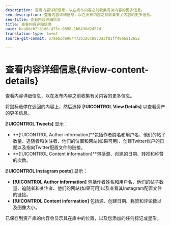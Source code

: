 ```yaml
---
description: 查看内容详细信息，以在发布内容之前收集有关内容的更多信息。
seo-description: 查看内容详细信息，以在发布内容之前收集有关内容的更多信息。
seo-title: 查看内容详细信息
title: 查看内容详细信息
uuid: bca8dcb7-31d6-475c-9898-1b6436d2457d
translation-type: tm+mt
source-git-commit: 67aeb3de964473b326c88c3a3f81ff48a6a12652

---
```



# 查看内容详细信息{#view-content-details}

查看内容详细信息，以在发布内容之前收集有关内容的更多信息。

将鼠标悬停在返回的内容上，然后选择 **[!UICONTROL View Details]** 以查看资产的更多信息。

**[!UICONTROL Tweets]** 显示：

* **[!UICONTROL Author information]**包括作者姓名和用户名、他们的帖子数量、追随者和关注者、他们的位置和网站(如果可用)、创建Twitter帐户的日期以及指向Twitter配置文件的链接。
* **[!UICONTROL Content information]**包括源、创建的日期、转推和称赞的次数。

**[!UICONTROL Instagram posts]** 显示：

* **[!UICONTROL Author information]** 包括作者姓名和用户名、他们的帖子数量、追随者和关注者、他们的网站(如果可用)以及查看其Instagram配置文件的链接。
* **[!UICONTROL Content information]** 包括源、创建日期、称赞和评论数以及图像大小。

已保存到资产库的内容会显示其在库中的位置，以及您添加的任何标记或星形。
